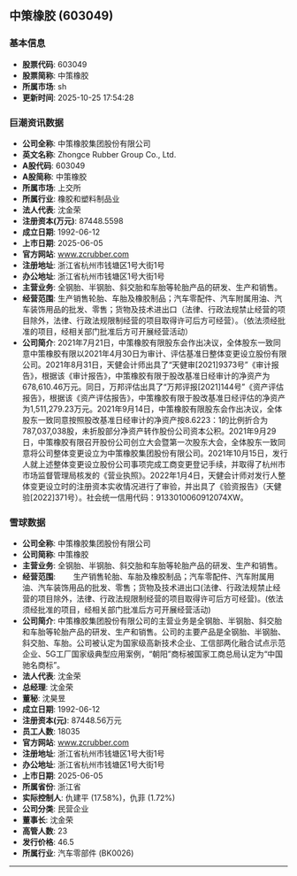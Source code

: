## 中策橡胶 (603049)

### 基本信息

- **股票代码**: 603049
- **股票简称**: 中策橡胶
- **所属市场**: sh
- **更新时间**: 2025-10-25 17:54:28

### 巨潮资讯数据

- **公司全称**: 中策橡胶集团股份有限公司
- **英文名称**: Zhongce Rubber Group Co., Ltd.
- **A股代码**: 603049
- **A股简称**: 中策橡胶
- **所属市场**: 上交所
- **所属行业**: 橡胶和塑料制品业
- **法人代表**: 沈金荣
- **注册资本(万元)**: 87448.5598
- **成立日期**: 1992-06-12
- **上市日期**: 2025-06-05
- **官方网站**: www.zcrubber.com
- **注册地址**: 浙江省杭州市钱塘区1号大街1号
- **办公地址**: 浙江省杭州市钱塘区1号大街1号
- **主营业务**: 全钢胎、半钢胎、斜交胎和车胎等轮胎产品的研发、生产和销售。
- **经营范围**: 生产销售轮胎、车胎及橡胶制品；汽车零配件、汽车附属用油、汽车装饰用品的批发、零售；货物及技术进出口（法律、行政法规禁止经营的项目除外，法律、行政法规限制经营的项目取得许可后方可经营）。（依法须经批准的项目，经相关部门批准后方可开展经营活动）
- **公司简介**: 2021年7月21日，中策橡胶有限股东会作出决议，全体股东一致同意中策橡胶有限以2021年4月30日为审计、评估基准日整体变更设立股份有限公司。2021年8月31日，天健会计师出具了“天健审[2021]9373号”《审计报告》，根据该《审计报告》，中策橡胶有限于股改基准日经审计的净资产为678,610.46万元。同日，万邦评估出具了“万邦评报[2021]144号”《资产评估报告》，根据该《资产评估报告》，中策橡胶有限于股改基准日经评估的净资产为1,511,279.23万元。2021年9月14日，中策橡胶有限股东会作出决议，全体股东一致同意按照股改基准日经审计的净资产按8.6223：1的比例折合为787,037,038股，未折股部分净资产转作股份公司资本公积。2021年9月29日，中策橡胶有限召开股份公司创立大会暨第一次股东大会，全体股东一致同意将公司整体变更设立为中策橡胶集团股份有限公司。2021年10月15日，发行人就上述整体变更设立股份公司事项完成工商变更登记手续，并取得了杭州市市场监督管理局核发的《营业执照》。2022年1月4日，天健会计师对发行人整体变更设立时的注册资本实收情况进行了审验，并出具了《验资报告》（天健验[2022]371号）。社会统一信用代码：9133010060912074XW。

### 雪球数据

- **公司全称**: 中策橡胶集团股份有限公司
- **公司简称**: 中策橡胶
- **主营业务**: 全钢胎、半钢胎、斜交胎和车胎等轮胎产品的研发、生产和销售。
- **经营范围**: 　　生产销售轮胎、车胎及橡胶制品；汽车零配件、汽车附属用油、汽车装饰用品的批发、零售；货物及技术进出口(法律、行政法规禁止经营的项目除外，法律、行政法规限制经营的项目取得许可后方可经营)。(依法须经批准的项目，经相关部门批准后方可开展经营活动)
- **公司简介**: 中策橡胶集团股份有限公司的主营业务是全钢胎、半钢胎、斜交胎和车胎等轮胎产品的研发、生产和销售。公司的主要产品是全钢胎、半钢胎、斜交胎、车胎。公司被认定为国家级高新技术企业、工信部两化融合试点示范企业、5G工厂国家级典型应用案例，“朝阳”商标被国家工商总局认定为“中国驰名商标”。
- **法人代表**: 沈金荣
- **总经理**: 沈金荣
- **董秘**: 沈昊昱
- **成立日期**: 1992-06-12
- **注册资本(元)**: 87448.56万元
- **员工人数**: 18035
- **官方网站**: www.zcrubber.com
- **注册地址**: 浙江省杭州市钱塘区1号大街1号
- **办公地址**: 浙江省杭州市钱塘区1号大街1号
- **上市日期**: 2025-06-05
- **所属省份**: 浙江省
- **实际控制人**: 仇建平 (17.58%)，仇菲 (1.72%)
- **公司分类**: 民营企业
- **董事长**: 沈金荣
- **高管人数**: 23
- **发行价格**: 46.5
- **所属行业**: 汽车零部件 (BK0026)

---